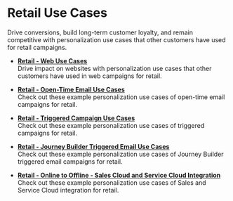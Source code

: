 

# Retail Use Cases

Drive conversions, build long-term customer loyalty, and remain competitive
with personalization use cases that other customers have used for retail
campaigns.

  * **[Retail - Web Use Cases](https://help.salesforce.com/s/articleView?id=sf.mc_pers_use_case_web_retail.htm&language=en_US&type=5)**  
Drive impact on websites with personalization use cases that other customers
have used in web campaigns for retail.

  * **[Retail - Open-Time Email Use Cases](https://help.salesforce.com/s/articleView?id=sf.mc_pers_use_case_email_retail.htm&language=en_US&type=5)**  
Check out these example personalization use cases of open-time email campaigns
for retail.

  * **[Retail - Triggered Campaign Use Cases](https://help.salesforce.com/s/articleView?id=sf.mc_pers_use_case_triggered_retail.htm&language=en_US&type=5)**  
Check out these example personalization use cases of triggered campaigns for
retail.

  * **[Retail - Journey Builder Triggered Email Use Cases](https://help.salesforce.com/s/articleView?id=sf.mc_pers_use_case_journey_builder_retail.htm&language=en_US&type=5)**  
Check out these example personalization use cases of Journey Builder triggered
email campaigns for retail.

  * **[Retail - Online to Offline - Sales Cloud and Service Cloud Integration](https://help.salesforce.com/s/articleView?id=sf.mc_pers_use_case_sales_service_retail.htm&language=en_US&type=5)**  
Check out these example personalization use cases of Sales and Service Cloud
integration for retail.

